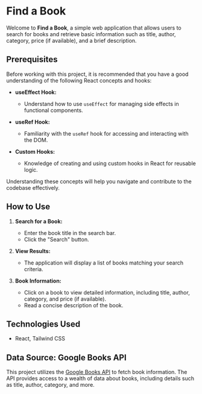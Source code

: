 # Find a Book

Welcome to **Find a Book**, a simple web application that allows users to search for books and retrieve basic information such as title, author, category, price (if available), and a brief description.

## Prerequisites

Before working with this project, it is recommended that you have a good understanding of the following React concepts and hooks:

- **useEffect Hook:**

  - Understand how to use `useEffect` for managing side effects in functional components.

- **useRef Hook:**

  - Familiarity with the `useRef` hook for accessing and interacting with the DOM.

- **Custom Hooks:**
  - Knowledge of creating and using custom hooks in React for reusable logic.

Understanding these concepts will help you navigate and contribute to the codebase effectively.

## How to Use

1. **Search for a Book:**

   - Enter the book title in the search bar.
   - Click the "Search" button.

2. **View Results:**

   - The application will display a list of books matching your search criteria.

3. **Book Information:**
   - Click on a book to view detailed information, including title, author, category, and price (if available).
   - Read a concise description of the book.

## Technologies Used

- React, Tailwind CSS

## Data Source: Google Books API

This project utilizes the [Google Books API](https://developers.google.com/books/docs/v1/using) to fetch book information. The API provides access to a wealth of data about books, including details such as title, author, category, and more.
